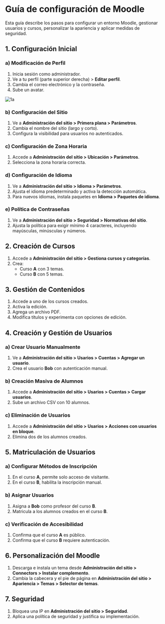 # Guía de configuración de Moodle

Esta guía describe los pasos para configurar un entorno Moodle, gestionar usuarios y cursos, personalizar la apariencia y aplicar medidas de seguridad.

## 1. Configuración Inicial
### a) Modificación de Perfil
1. Inicia sesión como administrador.
2. Ve a tu perfil (parte superior derecha) > **Editar perfil**.
3. Cambia el correo electrónico y la contraseña.
4. Sube un avatar.

<img src="1a.jpg" alt="1a">

### b) Configuración del Sitio
1. Ve a **Administración del sitio > Primera plana > Parámetros**.
2. Cambia el nombre del sitio (largo y corto).
3. Configura la visibilidad para usuarios no autenticados.

### c) Configuración de Zona Horaria
1. Accede a **Administración del sitio > Ubicación > Parámetros**.
2. Selecciona la zona horaria correcta.

### d) Configuración de Idioma
1. Ve a **Administración del sitio > Idioma > Parámetros**.
2. Ajusta el idioma predeterminado y activa la detección automática.
3. Para nuevos idiomas, instala paquetes en **Idioma > Paquetes de idioma**.

### e) Política de Contraseñas
1. Ve a **Administración del sitio > Seguridad > Normativas del sitio**.
2. Ajusta la política para exigir mínimo 4 caracteres, incluyendo mayúsculas, minúsculas y números.

## 2. Creación de Cursos
1. Accede a **Administración del sitio > Gestiona cursos y categorías**.
2. Crea:
   - Curso **A** con 3 temas.
   - Curso **B** con 5 temas.

## 3. Gestión de Contenidos
1. Accede a uno de los cursos creados.
2. Activa la edición.
3. Agrega un archivo PDF.
4. Modifica títulos y experimenta con opciones de edición.

## 4. Creación y Gestión de Usuarios
### a) Crear Usuario Manualmente
1. Ve a **Administración del sitio > Usarios > Cuentas > Agregar un usuario**.
2. Crea el usuario **Bob** con autenticación manual.

### b) Creación Masiva de Alumnos
1. Accede a **Administración del sitio > Usarios > Cuentas > Cargar usuarios**.
2. Sube un archivo CSV con 10 alumnos.

### c) Eliminación de Usuarios
1. Accede a **Administración del sitio > Usarios > Acciones con usuarios en bloque**.
2. Elimina dos de los alumnos creados.

## 5. Matriculación de Usuarios
### a) Configurar Métodos de Inscripción
1. En el curso **A**, permite solo acceso de visitante.
2. En el curso **B**, habilita la inscripción manual.

### b) Asignar Usuarios
1. Asigna a **Bob** como profesor del curso **B**.
2. Matricula a los alumnos creados en el curso **B**.

### c) Verificación de Accesibilidad
1. Confirma que el curso **A** es público.
2. Confirma que el curso **B** requiere autenticación.

## 6. Personalización del Moodle
1. Descarga e instala un tema desde **Administración del sitio > Connectors > Instalar complemento**.
2. Cambia la cabecera y el pie de página en **Administración del sitio > Apariencia > Temas > Selector de temas**.

## 7. Seguridad
1. Bloquea una IP en **Administración del sitio > Seguridad**.
2. Aplica una política de seguridad y justifica su implementación.
